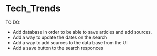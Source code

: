 # Tech_Trends


TO DO:

- Add database in order to be able to save articles and add sources.
- Add a way to update the dates on the search
- Add a way to add sources to the data base from the UI
- Add a save button to the search responces
